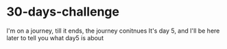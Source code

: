 # 30-days-challenge
I'm on a journey, till it ends, the journey conitnues
It's day 5, and I'll be here later to tell you what day5 is about

